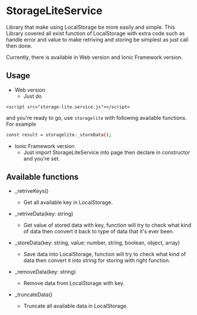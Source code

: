 # StorageLiteService
Library that make using LocalStorage be more easily and simple. This Library covered all exist function of LocalStorage with extra code such as handle error and value to make retriving and storing be simplest as just call then done.

Currently, there is available in Web version and Ionic Framework version.

## Usage
- Web version
    - Just do 
```
<script src="storage-lite.service.js"></script>
```
and you're ready to go, use `storagelite` with following available functions. For example

```bash
const result = storagelite._storeData();
```

- Ionic Framework version
    - Just import StorageLiteService into page then declare in constructor and you're set.

## Available functions
- _retriveKeys()
    - Get all available key in LocalStorage.

- _retriveData(key: string)
    - Get value of stored data with key, function will try to check what kind of data then convert it back to type of data that it's ever been.

- _storeData(key: string, value: number, string, boolean, object, array<any>)
    - Save data into LocalStorage, function will try to check what kind of data then convert it into string for storing with right function.

- _removeData(key: string)
    - Remove data from LocalStorage with key.

- _truncateData()
    - Truncate all available data in LocalStorage.